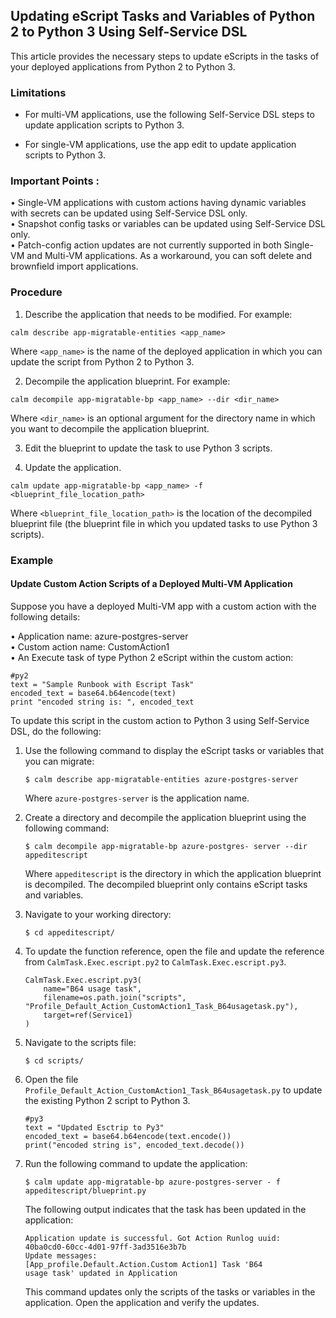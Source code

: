 ## Updating eScript Tasks and Variables of Python 2 to Python 3 Using Self-Service DSL

This article provides the necessary steps to update eScripts in the tasks of your deployed applications from Python 2 to Python 3.

### Limitations

- For multi-VM applications, use the following Self-Service DSL steps to update application scripts to Python 3.

- For single-VM applications, use the app edit to update application scripts to Python 3.

### Important Points :
• Single-VM applications with custom actions having dynamic variables with secrets can be updated using Self-Service DSL only.<br>
• Snapshot config tasks or variables can be updated using Self-Service DSL only.<br>
• Patch-config action updates are not currently supported in both Single-VM and Multi-VM applications. As a workaround, you can soft delete and brownfield import applications.<br>

### Procedure

1. Describe the application that needs to be modified. For example:
```
calm describe app-migratable-entities <app_name>
```
Where `<app_name>` is the name of the deployed application in which you can update the script from Python 2 to Python 3.

2. Decompile the application blueprint. For example:
```
calm decompile app-migratable-bp <app_name> --dir <dir_name>
```
Where `<dir_name>` is an optional argument for the directory name in which you want to decompile the application blueprint.

3. Edit the blueprint to update the task to use Python 3 scripts.

4. Update the application.
```
calm update app-migratable-bp <app_name> -f <blueprint_file_location_path>
```
Where `<blueprint_file_location_path>` is the location of the decompiled blueprint file (the blueprint file in which you updated tasks to use Python 3 scripts).

### Example 

#### Update Custom Action Scripts of a Deployed Multi-VM Application

Suppose you have a deployed Multi-VM app with a custom action with the following details:

• Application name: azure-postgres-server<br>
• Custom action name: CustomAction1<br>
• An Execute task of type Python 2 eScript within the custom action:
``` 
#py2
text = "Sample Runbook with Escript Task"
encoded_text = base64.b64encode(text)
print "encoded string is: ", encoded_text
```

To update this script in the custom action to Python 3 using Self-Service DSL, do the following:

1. Use the following command to display the eScript tasks or variables that you can migrate:
    ```
    $ calm describe app-migratable-entities azure-postgres-server
    ```

    Where `azure-postgres-server` is the application name.

2. Create a directory and decompile the application blueprint using the following command:
    ```
    $ calm decompile app-migratable-bp azure-postgres- server --dir appeditescript
    ```
    Where `appeditescript` is the directory in which the application blueprint is decompiled. The decompiled blueprint only contains eScript tasks and variables.

3. Navigate to your working directory:
     ```
     $ cd appeditescript/
     ```
 
4. To update the function reference, open the file and update the reference from `CalmTask.Exec.escript.py2` to `CalmTask.Exec.escript.py3`.
    ```
    CalmTask.Exec.escript.py3(
        name="B64 usage task",
        filename=os.path.join("scripts", "Profile_Default_Action_CustomAction1_Task_B64usagetask.py"),
        target=ref(Service1)
    )
    ```

5. Navigate to the scripts file:
    ```
    $ cd scripts/
    ```
6. Open the file `Profile_Default_Action_CustomAction1_Task_B64usagetask.py` to update the existing Python 2 script to Python 3.
    ```
    #py3
    text = "Updated Esctrip to Py3"
    encoded_text = base64.b64encode(text.encode())
    print("encoded string is", encoded_text.decode())

    ```

7. Run the following command to update the application:
    ```
    $ calm update app-migratable-bp azure-postgres-server - f appeditescript/blueprint.py
    ```
    The following output indicates that the task has been updated in the application:
    ```
    Application update is successful. Got Action Runlog uuid:
    40ba0cd0-60cc-4d01-97ff-3ad3516e3b7b
    Update messages:
    [App_profile.Default.Action.Custom Action1] Task 'B64
    usage task' updated in Application
    ```
    This command updates only the scripts of the tasks or variables in the application. Open the application and verify the updates.
  